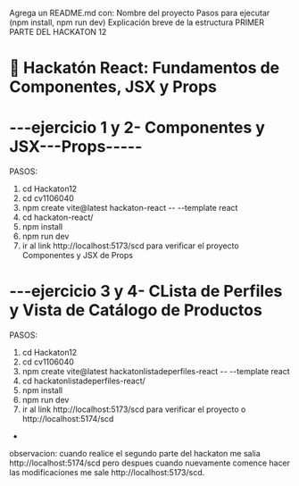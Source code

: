 Agrega un README.md con:
Nombre del proyecto
Pasos para ejecutar (npm install, npm run dev)
Explicación breve de la estructura
PRIMER PARTE DEL HACKATON 12

# 🧠 Hackatón React: Fundamentos de Componentes, JSX y Props

# ---ejercicio 1 y 2- Componentes y JSX---Props-----
PASOS:
1.  cd Hackaton12
2.  cd cv1106040
3.  npm create vite@latest hackaton-react -- --template react
4.  cd hackaton-react/
5.  npm install
6.  npm run dev
7. ir al link http://localhost:5173/scd para verificar el proyecto Componentes y JSX de Props

# ---ejercicio 3 y 4- CLista de Perfiles y Vista de Catálogo de Productos
PASOS:
1.  cd Hackaton12
2.  cd cv1106040
3.  npm create vite@latest hackatonlistadeperfiles-react -- --template react
4.  cd hackatonlistadeperfiles-react/
5.  npm install
6.  npm run dev
7. ir al link http://localhost:5173/scd para verificar el proyecto o http://localhost:5174/scd
-
observacion:
 cuando realice el segundo parte del hackaton me salia http://localhost:5174/scd pero despues cuando nuevamente comence hacer las modificaciones me sale http://localhost:5173/scd.
